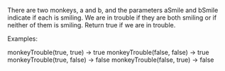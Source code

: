 There are two monkeys, a and b, and the parameters aSmile and bSmile indicate if each is smiling.
We are in trouble if they are both smiling or if neither of them is smiling. 
Return true if we are in trouble.

Examples:

  monkeyTrouble(true, true) → true
  monkeyTrouble(false, false) → true
  monkeyTrouble(true, false) → false
  monkeyTrouble(false, true) → false
